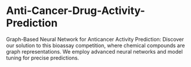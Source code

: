 # Anti-Cancer-Drug-Activity-Prediction
Graph-Based Neural Network for Anticancer Activity Prediction: Discover our solution to this bioassay competition, where chemical compounds are graph representations. We employ advanced neural networks and model tuning for precise predictions.
